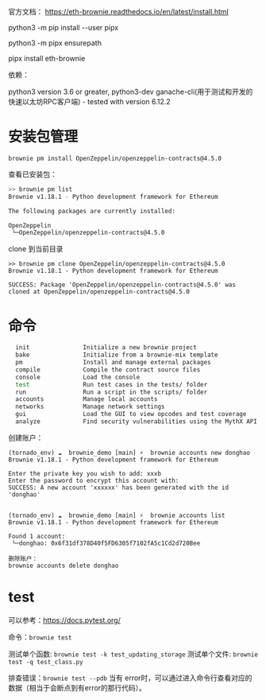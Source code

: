 官方文档： https://eth-brownie.readthedocs.io/en/latest/install.html

python3 -m pip install --user pipx

python3 -m pipx ensurepath

pipx install eth-brownie

依赖：

python3 version 3.6 or greater, python3-dev
ganache-cli(用于测试和开发的快速以太坊RPC客户端) - tested with version 6.12.2 

# 安装包管理
`brownie pm install OpenZeppelin/openzeppelin-contracts@4.5.0`

查看已安装包：
```bash
>> brownie pm list
Brownie v1.18.1 - Python development framework for Ethereum

The following packages are currently installed:

OpenZeppelin
 └─OpenZeppelin/openzeppelin-contracts@4.5.0
```
clone 到当前目录
```solidity
>> brownie pm clone OpenZeppelin/openzeppelin-contracts@4.5.0 
Brownie v1.18.1 - Python development framework for Ethereum

SUCCESS: Package 'OpenZeppelin/openzeppelin-contracts@4.5.0' was cloned at OpenZeppelin/openzeppelin-contracts@4.5.0
```

# 命令
```bash
  init               Initialize a new brownie project
  bake               Initialize from a brownie-mix template
  pm                 Install and manage external packages
  compile            Compile the contract source files
  console            Load the console
  test               Run test cases in the tests/ folder
  run                Run a script in the scripts/ folder
  accounts           Manage local accounts
  networks           Manage network settings
  gui                Load the GUI to view opcodes and test coverage
  analyze            Find security vulnerabilities using the MythX API
```
创建账户：
```shell
(tornado_env) ☁  brownie_demo [main] ⚡  brownie accounts new donghao
Brownie v1.18.1 - Python development framework for Ethereum

Enter the private key you wish to add: xxxb
Enter the password to encrypt this account with: 
SUCCESS: A new account 'xxxxxx' has been generated with the id 'donghao'


(tornado_env) ☁  brownie_demo [main] ⚡  brownie accounts list
Brownie v1.18.1 - Python development framework for Ethereum

Found 1 account:
 └─donghao: 0x6f31df378D40f5FD6305f7102fA5c1Cd2d720Bee

删除账户：
brownie accounts delete donghao
```

# test
可以参考：https://docs.pytest.org/


命令：`brownie test`

测试单个函数: `brownie test -k test_updating_storage`
测试单个文件: `brownie test -q test_class.py`

排查错误：`brownie test --pdb` 当有 error时，可以通过进入命令行查看对应的数据（相当于会断点到有error的那行代码）。